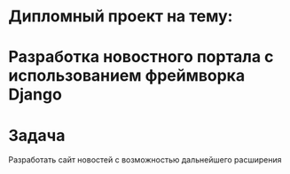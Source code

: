 # __Дипломный проект на тему:__  
# __Разработка новостного портала с использованием фреймворка Django__  
  
# Задача
Разработать сайт новостей с возможностью дальнейшего расширения

